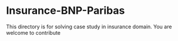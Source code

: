 # Insurance-BNP-Paribas
This directory is for solving case study in insurance domain.
You are welcome to contribute

